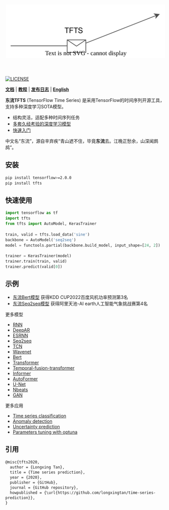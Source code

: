 <h1 align="center">
<img src="./docs/source/_static/logo.svg" width="500" align=center/>
</h1><br>

[![LICENSE](https://img.shields.io/badge/license-Anti%20996-blue.svg)](https://github.com/996icu/996.ICU/blob/master/LICENSE)

**[文档](https://time-series-prediction.readthedocs.io)** | **[教程](https://time-series-prediction.readthedocs.io/en/latest/tutorials.html)** | **[发布日志](https://time-series-prediction.readthedocs.io/en/latest/CHANGELOG.html)** | **[English](https://github.com/LongxingTan/Time-series-prediction/blob/master/README.md)**

**东流TFTS** (TensorFlow Time Series) 是采用TensorFlow的时间序列开源工具，支持多种深度学习SOTA模型。

- 结构灵活，适配多种时间序列任务
- [多套久经考验的深度学习模型](./examples)
- [快速入门](https://time-series-prediction.readthedocs.io)

中文名“东流”，源自辛弃疾“青山遮不住，毕竟**东流**去。江晚正愁余，山深闻鹧鸪”。

## 安装
``` bash
pip install tensorflow>=2.0.0
pip install tfts
```


## 快速使用
``` python
import tensorflow as tf
import tfts
from tfts import AutoModel, KerasTrainer

train, valid = tfts.load_data('sine')
backbone = AutoModel('seq2seq')
model = functools.partial(backbone.build_model, input_shape=[24, 2])

trainer = KerasTrainer(model)
trainer.train(train, valid)
trainer.predict(valid[0])
```


## 示例
- [东流Bert模型](https://github.com/LongxingTan/KDDCup2022-Baidu) 获得KDD CUP2022百度风机功率预测第3名
- [东流Seq2seq模型](https://github.com/LongxingTan/Data-competitions/tree/master/tianchi-enso-prediction) 获得阿里天池-AI earth人工智能气象挑战赛第4名

更多模型
- [RNN](./examples/run_rnn.py)
- [DeepAR](./examples/run_deepar.py)
- [ESRNN](./examples/run_esrnn.py)
- [Seq2seq](./examples/run_seq2seq.py)
- [TCN](./examples/run_tcn.py)
- [Wavenet](./examples/run_wavenet.py)
- [Bert](./examples/run_bert.py)
- [Transformer](./examples/run_transformer.py)
- [Temporal-fusion-transformer](./examples/run_temporal_fusion_transformer.py)
- [Informer](./examples/run_informer.py)
- [AutoFormer](./examples/run_autoformer.py)
- [U-Net](./examples/run_unet.py)
- [Nbeats](./examples/run_nbeats.py)
- [GAN](./examples/run_gan.py)

更多应用
- [Time series classification](./examples/run_classification.py)
- [Anomaly detection](./examples/run_anomaly.py)
- [Uncertainty prediction](./examples/run_uncertrainty.py)
- [Parameters tuning with optuna](./examples/run_optuna.py)


## 引用

```
@misc{tfts2020,
  author = {Longxing Tan},
  title = {Time series prediction},
  year = {2020},
  publisher = {GitHub},
  journal = {GitHub repository},
  howpublished = {\url{https://github.com/longxingtan/time-series-prediction}},
}
```
